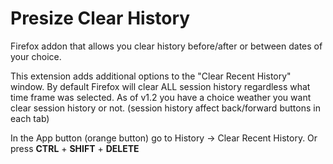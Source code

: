 # Presize Clear History
Firefox addon that allows you clear history before/after or between dates of your choice.

This extension adds additional options to the "Clear Recent History" window.
By default Firefox will clear ALL session history regardless what time frame was selected. As of v1.2 you have a choice weather you want clear session history or not.
(session history affect back/forward buttons in each tab)

In the App button (orange button) go to History -> Clear Recent History.
Or press **CTRL** + **SHIFT** + **DELETE**
